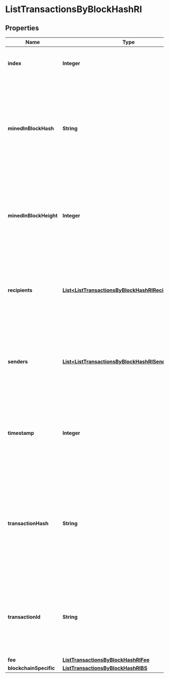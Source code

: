

# ListTransactionsByBlockHashRI


## Properties

| Name | Type | Description | Notes |
|------------ | ------------- | ------------- | -------------|
|**index** | **Integer** | Represents the index position of the transaction in the specific block. |  |
|**minedInBlockHash** | **String** | Represents the hash of the block where this transaction was mined/confirmed for first time. The hash is defined as a cryptographic digital fingerprint made by hashing the block header twice through the SHA256 algorithm. |  |
|**minedInBlockHeight** | **Integer** | Represents the hight of the block where this transaction was mined/confirmed for first time. The height is defined as the number of blocks in the blockchain preceding this specific block. |  |
|**recipients** | [**List&lt;ListTransactionsByBlockHashRIRecipientsInner&gt;**](ListTransactionsByBlockHashRIRecipientsInner.md) | Represents a list of recipient addresses with the respective amounts. In account-based protocols like Ethereum there is only one address in this list. |  |
|**senders** | [**List&lt;ListTransactionsByBlockHashRISendersInner&gt;**](ListTransactionsByBlockHashRISendersInner.md) | Represents a list of sender addresses with the respective amounts. In account-based protocols like Ethereum there is only one address in this list. |  |
|**timestamp** | **Integer** | Defines the exact date/time in Unix Timestamp when this transaction was mined, confirmed or first seen in Mempool, if it is unconfirmed. |  |
|**transactionHash** | **String** | Represents the same as &#x60;transactionId&#x60; for account-based protocols like Ethereum, while it could be different in UTXO-based protocols like Bitcoin. E.g., in UTXO-based protocols &#x60;hash&#x60; is different from &#x60;transactionId&#x60; for SegWit transactions. |  |
|**transactionId** | **String** | Represents the unique identifier of a transaction, i.e. it could be &#x60;transactionId&#x60; in UTXO-based protocols like Bitcoin, and transaction &#x60;hash&#x60; in Ethereum blockchain. |  |
|**fee** | [**ListTransactionsByBlockHashRIFee**](ListTransactionsByBlockHashRIFee.md) |  |  |
|**blockchainSpecific** | [**ListTransactionsByBlockHashRIBS**](ListTransactionsByBlockHashRIBS.md) |  |  |



